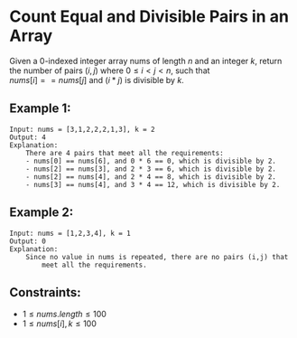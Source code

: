 # Count Equal and Divisible Pairs in an Array

Given a 0-indexed integer array nums of length $n$ and an integer $k$, return  
the number of pairs $(i, j)$ where $0 \le i < j < n$, such that  
$nums[i] == nums[j]$ and $(i * j)$ is divisible by $k$.

 

## Example 1:

    Input: nums = [3,1,2,2,2,1,3], k = 2
    Output: 4
    Explanation:
        There are 4 pairs that meet all the requirements:
        - nums[0] == nums[6], and 0 * 6 == 0, which is divisible by 2.
        - nums[2] == nums[3], and 2 * 3 == 6, which is divisible by 2.
        - nums[2] == nums[4], and 2 * 4 == 8, which is divisible by 2.
        - nums[3] == nums[4], and 3 * 4 == 12, which is divisible by 2.

## Example 2:

    Input: nums = [1,2,3,4], k = 1
    Output: 0
    Explanation: 
        Since no value in nums is repeated, there are no pairs (i,j) that  
            meet all the requirements.
        
        
        
## Constraints:

* $1 \le nums.length \le 100$
* $1 \le nums[i], k \le 100$
